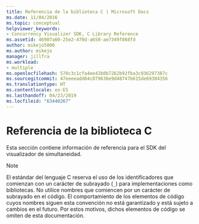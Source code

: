 ```yaml
---
title: Referencia de la biblioteca C | Microsoft Docs
ms.date: 11/04/2016
ms.topic: conceptual
helpviewer_keywords:
- Concurrency Visualizer SDK, C Library Reference
ms.assetid: 46907a60-25e2-470d-a650-ae7349f868fd
author: mikejo5000
ms.author: mikejo
manager: jillfra
ms.workload:
- multiple
ms.openlocfilehash: 570c3c1cfa4ee42b0b7262b92fba3c936297387c
ms.sourcegitcommit: 47eeeeadd84c879636e9d48747b615de69384356
ms.translationtype: HT
ms.contentlocale: es-ES
ms.lasthandoff: 04/23/2019
ms.locfileid: "63440267"
---
```

# <a name="c-library-reference"></a>Referencia de la biblioteca C
Esta sección contiene información de referencia para el SDK del visualizador de simultaneidad.

> [!NOTE]
> El estándar del lenguaje C reserva el uso de los identificadores que comienzan con un carácter de subrayado (`_`) para implementaciones como bibliotecas. No utilice nombres que comiencen por un carácter de subrayado en el código. El comportamiento de los elementos de código cuyos nombres siguen esta convención no está garantizado y está sujeto a cambios en el futuro. Por estos motivos, dichos elementos de código se omiten de esta documentación.
